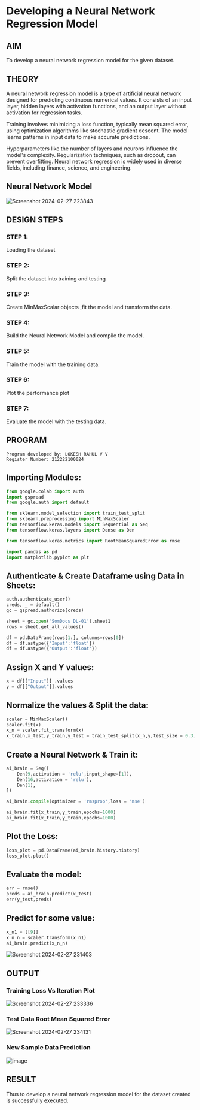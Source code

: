 # Developing a Neural Network Regression Model

## AIM

To develop a neural network regression model for the given dataset.

## THEORY

A neural network regression model is a type of artificial neural network designed for predicting continuous numerical values. It consists of an input layer, hidden layers with activation functions, and an output layer without activation for regression tasks.

Training involves minimizing a loss function, typically mean squared error, using optimization algorithms like stochastic gradient descent. The model learns patterns in input data to make accurate predictions. 

Hyperparameters like the number of layers and neurons influence the model's complexity. Regularization techniques, such as dropout, can prevent overfitting. Neural network regression is widely used in diverse fields, including finance, science, and engineering.

## Neural Network Model
![Screenshot 2024-02-27 223843](https://github.com/lokeshrahulv/basic-nn-model/assets/118423842/3f6bdeea-c8ce-44cf-ab2c-3b7964682e34)
## DESIGN STEPS

### STEP 1:

Loading the dataset

### STEP 2:

Split the dataset into training and testing

### STEP 3:

Create MinMaxScalar objects ,fit the model and transform the data.

### STEP 4:

Build the Neural Network Model and compile the model.

### STEP 5:

Train the model with the training data.

### STEP 6:

Plot the performance plot

### STEP 7:

Evaluate the model with the testing data.

## PROGRAM
```
Program developed by: LOKESH RAHUL V V 
Register Number: 212222100024
```
## Importing Modules:
```python
from google.colab import auth
import gspread
from google.auth import default

from sklearn.model_selection import train_test_split
from sklearn.preprocessing import MinMaxScaler
from tensorflow.keras.models import Sequential as Seq
from tensorflow.keras.layers import Dense as Den

from tensorflow.keras.metrics import RootMeanSquaredError as rmse

import pandas as pd
import matplotlib.pyplot as plt
```
## Authenticate & Create Dataframe using Data in Sheets:
```python
auth.authenticate_user()
creds, _ = default()
gc = gspread.authorize(creds)

sheet = gc.open('SomDocs DL-01').sheet1 
rows = sheet.get_all_values()

df = pd.DataFrame(rows[1:], columns=rows[0])
df = df.astype({'Input':'float'})
df = df.astype({'Output':'float'})
```
## Assign X and Y values:
```python
x = df[["Input"]] .values
y = df[["Output"]].values
```
## Normalize the values & Split the data:
```python
scaler = MinMaxScaler()
scaler.fit(x)
x_n = scaler.fit_transform(x)
x_train,x_test,y_train,y_test = train_test_split(x_n,y,test_size = 0.3,random_state = 3)
```
## Create a Neural Network & Train it:
```python
ai_brain = Seq([
    Den(9,activation = 'relu',input_shape=[1]),
    Den(16,activation = 'relu'),
    Den(1),
])

ai_brain.compile(optimizer = 'rmsprop',loss = 'mse')

ai_brain.fit(x_train,y_train,epochs=1000)
ai_brain.fit(x_train,y_train,epochs=1000)
```
## Plot the Loss:
```python
loss_plot = pd.DataFrame(ai_brain.history.history)
loss_plot.plot()
```
## Evaluate the model:
```python
err = rmse()
preds = ai_brain.predict(x_test)
err(y_test,preds)
```
## Predict for some value:
```python
x_n1 = [[9]]
x_n_n = scaler.transform(x_n1)
ai_brain.predict(x_n_n)
```
![Screenshot 2024-02-27 231403](https://github.com/lokeshrahulv/basic-nn-model/assets/118423842/c6bd25c4-7069-4047-9449-3e4c64b8f1e7)
## OUTPUT

### Training Loss Vs Iteration Plot
![Screenshot 2024-02-27 233336](https://github.com/lokeshrahulv/basic-nn-model/assets/118423842/07407d74-91af-4630-b23d-6b91ce7127fb)
### Test Data Root Mean Squared Error
![Screenshot 2024-02-27 234131](https://github.com/lokeshrahulv/basic-nn-model/assets/118423842/eea78319-974e-4e51-8c2a-76ce7390e1bb)
### New Sample Data Prediction

![image](https://github.com/lokeshrahulv/basic-nn-model/assets/118423842/abc3795f-d1e7-434f-a1d9-00636d7f4843)
## RESULT
Thus to develop a neural network regression model for the dataset created is successfully executed.
